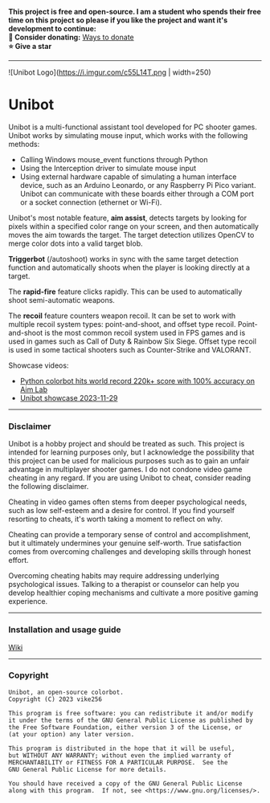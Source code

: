 **This project is free and open-source. I am a student who spends their free time on this project so please if you like the project and want it's development to continue:**  
**🎁 Consider donating:** [Ways to donate](https://github.com/vike256#donations)   
**⭐ Give a star**  

---

![Unibot Logo](https://i.imgur.com/c55L14T.png | width=250)  

# Unibot

Unibot is a multi-functional assistant tool developed for PC shooter games. Unibot works by simulating mouse input, which works with the following methods:
- Calling Windows mouse_event functions through Python  
- Using the Interception driver to simulate mouse input  
- Using external hardware capable of simulating a human interface device, such as an Arduino Leonardo, or any Raspberry Pi Pico variant. Unibot can communicate with these boards either through a COM port or a socket connection (ethernet or Wi-Fi).  

Unibot's most notable feature, **aim assist**, detects targets by looking for pixels within a specified color range on your screen, and then automatically moves the aim towards the target. The target detection utilizes OpenCV to merge color dots into a valid target blob.  

**Triggerbot** (/autoshoot) works in sync with the same target detection function and automatically shoots when the player is looking directly at a target.  

The **rapid-fire** feature clicks rapidly. This can be used to automatically shoot semi-automatic weapons.  

The **recoil** feature counters weapon recoil. It can be set to work with multiple recoil system types: point-and-shoot, and offset type recoil. Point-and-shoot is the most common recoil system used in FPS games and is used in games such as Call of Duty & Rainbow Six Siege. Offset type recoil is used in some tactical shooters such as Counter-Strike and VALORANT.  
  
Showcase videos:  
- [Python colorbot hits world record 220k+ score with 100% accuracy on Aim Lab](https://youtube.com/watch?v=8LUBfXCIu6I)  
- [Unibot showcase 2023-11-29](https://youtube.com/watch?v=-wMSt16IAQY)  


---

### Disclaimer
  
Unibot is a hobby project and should be treated as such. This project is intended for learning purposes only, but I acknowledge the possibility that this project can be used for malicious purposes such as to gain an unfair advantage in multiplayer shooter games. I do not condone video game cheating in any regard. If you are using Unibot to cheat, consider reading the following disclaimer.  
  
Cheating in video games often stems from deeper psychological needs, such as low self-esteem and a desire for control. If you find yourself resorting to cheats, it's worth taking a moment to reflect on why.  

Cheating can provide a temporary sense of control and accomplishment, but it ultimately undermines your genuine self-worth. True satisfaction comes from overcoming challenges and developing skills through honest effort.  

Overcoming cheating habits may require addressing underlying psychological issues. Talking to a therapist or counselor can help you develop healthier coping mechanisms and cultivate a more positive gaming experience.  

---

### Installation and usage guide
[Wiki](https://github.com/vike256/Unibot/wiki/Guide)  

---

### Copyright
```
Unibot, an open-source colorbot.
Copyright (C) 2023 vike256

This program is free software: you can redistribute it and/or modify
it under the terms of the GNU General Public License as published by
the Free Software Foundation, either version 3 of the License, or
(at your option) any later version.

This program is distributed in the hope that it will be useful,
but WITHOUT ANY WARRANTY; without even the implied warranty of
MERCHANTABILITY or FITNESS FOR A PARTICULAR PURPOSE.  See the
GNU General Public License for more details.

You should have received a copy of the GNU General Public License
along with this program.  If not, see <https://www.gnu.org/licenses/>.
```
